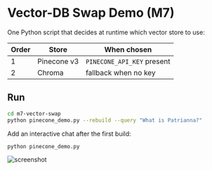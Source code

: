    # Vector-DB Swap Demo (M7)

   One Python script that decides at runtime which vector store to use:

   | Order | Store | When chosen |
   |-------|-------|-------------|
   | 1     | Pinecone v3 | `PINECONE_API_KEY` present |
   | 2     | Chroma      | fallback when no key |

   ## Run
   ```bash
   cd m7-vector-swap
   python pinecone_demo.py --rebuild --query "What is Patrianna?"
   ```

   Add an interactive chat after the first build:
   ```bash
   python pinecone_demo.py
   ```

   ![screenshot](../docs/m7_swap.png)
   
